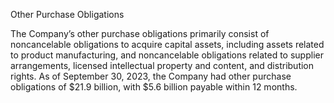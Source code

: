 Other Purchase Obligations

The  Company’s  other  purchase  obligations  primarily  consist  of  noncancelable  obligations  to  acquire  capital  assets,  including
assets  related  to  product  manufacturing,  and  noncancelable  obligations  related  to  supplier  arrangements,  licensed  intellectual
property and content, and distribution rights. As of September 30, 2023, the Company had other purchase obligations of $21.9
billion, with $5.6 billion payable within 12 months.